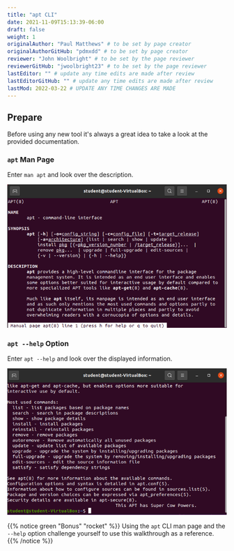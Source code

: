 ```yaml
---
title: "apt CLI"
date: 2021-11-09T15:13:39-06:00
draft: false
weight: 1
originalAuthor: "Paul Matthews" # to be set by page creator
originalAuthorGitHub: "pdmxdd" # to be set by page creator
reviewer: "John Woolbright" # to be set by the page reviewer
reviewerGitHub: "jwoolbright23" # to be set by the page reviewer
lastEditor: "" # update any time edits are made after review
lastEditorGitHub: "" # update any time edits are made after review
lastMod: 2022-03-22 # UPDATE ANY TIME CHANGES ARE MADE
---
```


## Prepare

Before using any new tool it's always a great idea to take a look at the provided documentation.

### `apt` Man Page

Enter `man apt` and look over the description.

![man apt](pictures/man-apt.png?classes=border)

### `apt --help` Option 

Enter `apt --help` and look over the displayed information.

![apt --help](pictures/apt-help.png?classes=border)

{{% notice green "Bonus" "rocket" %}}
Using the `apt` CLI man page and the `--help` option challenge yourself to use this walkthrough as a reference.
{{% /notice %}}